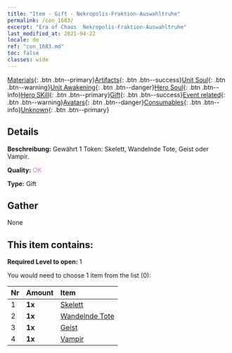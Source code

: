 ```yaml
---
title: "Item - Gift - Nekropolis-Fraktion-Auswahltruhe"
permalink: /con_1683/
excerpt: "Era of Chaos  Nekropolis-Fraktion-Auswahltruhe"
last_modified_at: 2021-04-22
locale: de
ref: "con_1683.md"
toc: false
classes: wide
---
```

 [Materials](/ItemsDE/){: .btn .btn--primary}[Artifacts](/ItemsDE/Artifacts/){: .btn .btn--success}[Unit Soul](/ItemsDE/UnitSoul/){: .btn .btn--warning}[Unit Awakening](/ItemsDE/UnitAwakening/){: .btn .btn--danger}[Hero Soul](/ItemsDE/HeroSoul/){: .btn .btn--info}[Hero SKill](/ItemsDE/HeroSkill/){: .btn .btn--primary}[Gift](/ItemsDE/Gift/){: .btn .btn--success}[Event related](/ItemsDE/Events/){: .btn .btn--warning}[Avatars](/ItemsDE/Avatars/){: .btn .btn--danger}[Consumables](/ItemsDE/Consumables/){: .btn .btn--info}[Unknown](/ItemsDE/Unknown/){: .btn .btn--primary}

## Details
 **Beschreibung:** Gewährt 1 Token: Skelett, Wandelnde Tote, Geist oder Vampir.

 **Quality:** <span style="color: #DA70D6">OK</span>

 **Type:** Gift

## Gather

  None

## This item contains:

 **Required Level to open:** 1

 You would need to choose 1 item from the list (0):

  | Nr | Amount |     Item    |
  |:---|:-------|:------------|
  | 1 |  **1x** | [Skelett](/de/Items/unt_208/) |  | 
  | 2 |  **1x** | [Wandelnde Tote](/de/Items/unt_209/) |  | 
  | 3 |  **1x** | [Geist](/de/Items/unt_210/) |  | 
  | 4 |  **1x** | [Vampir](/de/Items/unt_211/) |  | 
